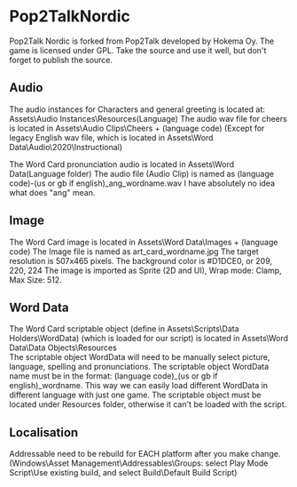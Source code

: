 # Pop2TalkNordic

Pop2Talk Nordic is forked from Pop2Talk developed by Hokema Oy. The game is licensed under GPL. Take the source and use it well, but don't forget to publish the source.


## Audio 
The audio instances for Characters and general greeting is located at: Assets\Audio Instances\Resources\(Language)
The audio wav file for cheers is located in Assets\Audio Clips\Cheers + (language code)
(Except for legacy English wav file, which is located in Assets\Word Data\Audio\2020\Instructional)

The Word Card pronunciation audio is located in Assets\Word Data\(Language folder)
The audio file (Audio Clip) is named as (language code)-(us or gb if english)_ang_wordname.wav 
I have absolutely no idea what does "ang" mean.


## Image
The Word Card image is located in Assets\Word Data\Images + (language code)
The Image file is named as art_card_wordname.jpg
The target resolution is 507x465 pixels.
The background color is #D1DCE0, or 209, 220, 224
The image is imported as Sprite (2D and UI), Wrap mode: Clamp, Max Size: 512.

## Word Data
The Word Card scriptable object (define in Assets\Scripts\Data Holders\WordData) (which is loaded for our script) is located in Assets\Word Data\Data Objects\Resources\
The scriptable object WordData will need to be manually select picture, language, spelling and pronunciations.
The scriptable object WordData name must be in the format: (language code)_(us or gb if english)_wordname. This way we can easily load different WordData in different language with just one game.
The scriptable object must be located under Resources folder, otherwise it can't be loaded with the script.


## Localisation
Addressable need to be rebuild for EACH platform after you make change.
(Windows\Asset Management\Addressables\Groups: select Play Mode Script\Use existing build, and select Build\Default Build Script)
